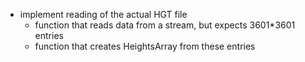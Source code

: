 ﻿- implement reading of the actual HGT file
    - function that reads data from a stream, but expects 3601*3601 entries
    - function that creates HeightsArray from these entries

